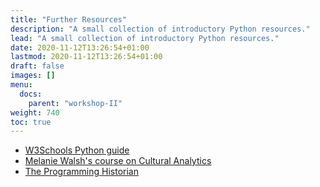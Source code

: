 ```yaml
---
title: "Further Resources"
description: "A small collection of introductory Python resources."
lead: "A small collection of introductory Python resources."
date: 2020-11-12T13:26:54+01:00
lastmod: 2020-11-12T13:26:54+01:00
draft: false
images: []
menu:
  docs:
    parent: "workshop-II"
weight: 740
toc: true
---
```


- [W3Schools Python guide](https://www.w3schools.com/python/)
- [Melanie Walsh's course on Cultural Analytics](https://melaniewalsh.github.io/Intro-Cultural-Analytics/)
- [The Programming Historian](https://programminghistorian.org/)


